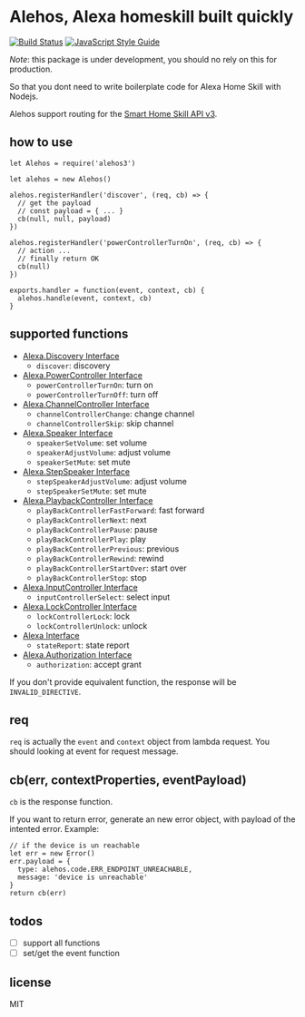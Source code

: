 # Alehos, Alexa homeskill built quickly

[![Build Status](https://travis-ci.org/nqd/alehos3.svg?branch=master)](https://travis-ci.org/nqd/alehos3)
[![JavaScript Style Guide](https://img.shields.io/badge/code_style-standard-brightgreen.svg)](https://standardjs.com)

*Note*: this package is under development, you should no rely on this for production.

So that you dont need to write boilerplate code for Alexa Home Skill with Nodejs.

Alehos support routing for the [Smart Home Skill API v3](https://developer.amazon.com/public/solutions/alexa/alexa-skills-kit/docs/smart-home-skill-api-reference).

## how to use

```{js}
let Alehos = require('alehos3')

let alehos = new Alehos()

alehos.registerHandler('discover', (req, cb) => {
  // get the payload
  // const payload = { ... }
  cb(null, null, payload)
})

alehos.registerHandler('powerControllerTurnOn', (req, cb) => {
  // action ...
  // finally return OK
  cb(null)
})

exports.handler = function(event, context, cb) {
  alehos.handle(event, context, cb)
}
```

## supported functions

- [Alexa.Discovery Interface](https://developer.amazon.com/docs/device-apis/alexa-discovery.html)
  - `discover`: discovery
- [Alexa.PowerController Interface](https://developer.amazon.com/docs/device-apis/alexa-powercontroller.html)
  - `powerControllerTurnOn`: turn on
  - `powerControllerTurnOff`: turn off
- [Alexa.ChannelController Interface](https://developer.amazon.com/docs/device-apis/alexa-channelcontroller.html)
  - `channelControllerChange`: change channel
  - `channelControllerSkip`: skip channel
- [Alexa.Speaker Interface](https://developer.amazon.com/docs/device-apis/alexa-speaker.html)
  - `speakerSetVolume`: set volume
  - `speakerAdjustVolume`: adjust volume
  - `speakerSetMute`: set mute
- [Alexa.StepSpeaker Interface](https://developer.amazon.com/docs/device-apis/alexa-stepspeaker.html)
  - `stepSpeakerAdjustVolume`: adjust volume
  - `stepSpeakerSetMute`: set mute
- [Alexa.PlaybackController Interface](https://developer.amazon.com/docs/device-apis/alexa-playbackcontroller.html)
  - `playBackControllerFastForward`: fast forward
  - `playBackControllerNext`: next
  - `playBackControllerPause`: pause
  - `playBackControllerPlay`: play
  - `playBackControllerPrevious`: previous
  - `playBackControllerRewind`: rewind
  - `playBackControllerStartOver`: start over
  - `playBackControllerStop`: stop
- [Alexa.InputController Interface](https://developer.amazon.com/docs/device-apis/alexa-inputcontroller.html)
  - `inputControllerSelect`: select input
- [Alexa.LockController Interface](https://developer.amazon.com/docs/device-apis/alexa-lockcontroller.html)
  - `lockControllerLock`: lock
  - `lockControllerUnlock`: unlock
- [Alexa Interface](https://developer.amazon.com/docs/device-apis/alexa-interface.html#statereport)
  - `stateReport`: state report
- [Alexa.Authorization Interface](https://developer.amazon.com/docs/device-apis/alexa-authorization.html)
  - `authorization`: accept grant

If you don't provide equivalent function, the response will be `INVALID_DIRECTIVE`.

## req

`req` is actually the `event` and `context` object from lambda request. You should looking at event for request message.

## cb(err, contextProperties, eventPayload)

`cb` is the response function.

If you want to return error, generate an new error object, with payload of the intented error.
Example:

```{js}
// if the device is un reachable
let err = new Error()
err.payload = {
  type: alehos.code.ERR_ENDPOINT_UNREACHABLE,
  message: 'device is unreachable'
}
return cb(err)
```

## todos

- [ ] support all functions
- [ ] set/get the event function

## license

MIT
